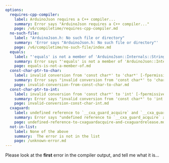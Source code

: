 ```yaml
---
options:
  requires-cpp-compiler:
    label: ArduinoJson requires a C++ compiler...
    summary: Error says "ArduinoJson requires a C++ compiler..."
    page: /v6/compiletime/requires-cpp-compiler.md
  no-such-file:
    label: "ArduinoJson.h: No such file or directory"
    summary: 'Error says "ArduinoJson.h: No such file or directory"'
    page: /v6/compiletime/no-such-file/index.md
  equals:
    label: "'equals' is not a member of 'ArduinoJson::Internals::StringTraits<const int&, void>'"
    summary: Error says "'equals' is not a member of 'ArduinoJson::Internals::StringTraits<const int&, void>'"
    page: equals-is-not-a-member-of.md
  const-char-ptr-to-char:
    label: invalid conversion from 'const char*' to 'char*' [-fpermissive]
    summary: Error says "invalid conversion from 'const char*' to 'char*' [-fpermissive]"
    page: invalid-conversion-from-const-char-to-char.md
  const-char-ptr-to-int:
    label: invalid conversion from 'const char*' to 'int' [-fpermissive]
    summary: Error says "invalid conversion from 'const char*' to 'int' [-fpermissive]"
    page: invalid-conversion-const-char-int.md
  cxaguard:
    label: undefined reference to `__cxa_guard_acquire` and `__cxa_guard_release`
    summary: Error says "undefined reference to `__cxa_guard_acquire` and `__cxa_guard_release`"
    page: undefined-reference-to-cxaguardacquire-and-cxaguardrelease.md
  not-in-list:
    label: None of the above
    summary:  The error is not in the list
    page: /unknown-error.md
---
```


Please look at the **first** error in the compiler output, and tell me what it is...
